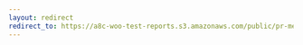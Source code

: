```yaml
---
layout: redirect
redirect_to: https://a8c-woo-test-reports.s3.amazonaws.com/public/pr-merge/37937/api/index.html
---
```

